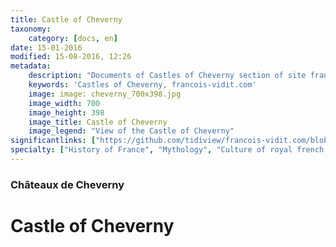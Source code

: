 ```yaml
---
title: Castle of Cheverny
taxonomy:
    category: [docs, en]
date: 15-01-2016
modified: 15-08-2016, 12:26
metadata:
    description: "Documents of Castles of Cheverny section of site francois-vidit.com"
    keywords: 'Castles of Cheverny, francois-vidit.com'
    image: image: cheverny_700x398.jpg
    image_width: 700
    image_height: 398
    image_title: Castle of Cheverny
    image_legend: "View of the Castle of Cheverny"
significantlinks: ["https://github.com/tidiview/francois-vidit.com/blob/develop/user/sites/docs/pages/01.reference/chateaux-de-la-loire/cheverny/chapter.en.md"]
specialty: ["History of France", "Mythology", "Culture of royal french court", "Litterature of the Roman Empire", "Roman Imperial Litterature"]
---
```

### Châteaux de Cheverny

# Castle of Cheverny